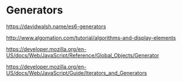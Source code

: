 # Generators  


https://davidwalsh.name/es6-generators  



http://www.algomation.com/tutorial/algorithms-and-display-elements  


https://developer.mozilla.org/en-US/docs/Web/JavaScript/Reference/Global_Objects/Generator  

https://developer.mozilla.org/en-US/docs/Web/JavaScript/Guide/Iterators_and_Generators  





